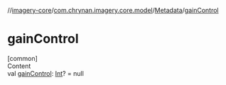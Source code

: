 //[imagery-core](../../../index.md)/[com.chrynan.imagery.core.model](../index.md)/[Metadata](index.md)/[gainControl](gain-control.md)



# gainControl  
[common]  
Content  
val [gainControl](gain-control.md): [Int](https://kotlinlang.org/api/latest/jvm/stdlib/kotlin/-int/index.html)? = null  



